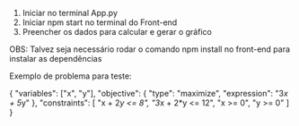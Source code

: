 1. Iniciar no terminal App.py
2. Iniciar npm start no terminal do Front-end
3. Preencher os dados para calcular e gerar o gráfico

OBS: Talvez seja necessário rodar o comando npm install no front-end para instalar as dependências

Exemplo de problema para teste:

{
  "variables": ["x", "y"],
  "objective": {
    "type": "maximize",
    "expression": "3*x + 5*y"
  },
  "constraints": [
    "x + 2*y <= 8",
    "3*x + 2*y <= 12",
    "x >= 0",
    "y >= 0"
  ]
}


